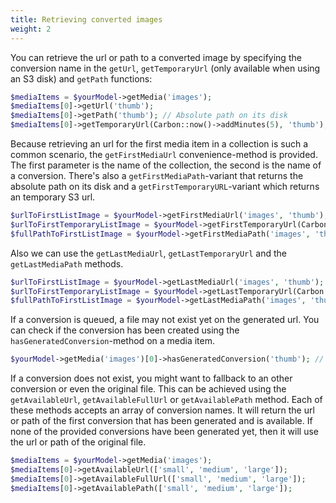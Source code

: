 ```yaml
---
title: Retrieving converted images
weight: 2
---
```


You can retrieve the url or path to a converted image by specifying the conversion name in the `getUrl`, `getTemporaryUrl` (only available when using an S3 disk) and `getPath` functions:

```php
$mediaItems = $yourModel->getMedia('images');
$mediaItems[0]->getUrl('thumb');
$mediaItems[0]->getPath('thumb'); // Absolute path on its disk
$mediaItems[0]->getTemporaryUrl(Carbon::now()->addMinutes(5), 'thumb'); // Temporary S3 url
```

Because retrieving an url for the first media item in a collection is such a common scenario, the `getFirstMediaUrl` convenience-method is provided. The first parameter is the name of the collection, the second is the name of a conversion. There's also a `getFirstMediaPath`-variant that returns the absolute path on its disk and a `getFirstTemporaryURL`-variant which returns an temporary S3 url.

```php
$urlToFirstListImage = $yourModel->getFirstMediaUrl('images', 'thumb');
$urlToFirstTemporaryListImage = $yourModel->getFirstTemporaryUrl(Carbon::now()->addMinutes(5), 'images', 'thumb');
$fullPathToFirstListImage = $yourModel->getFirstMediaPath('images', 'thumb');
```

Also we can use the `getLastMediaUrl`, `getLastTemporaryUrl` and the `getLastMediaPath` methods.
```php
$urlToFirstListImage = $yourModel->getLastMediaUrl('images', 'thumb');
$urlToFirstTemporaryListImage = $yourModel->getLastTemporaryUrl(Carbon::now()->addMinutes(5), 'images', 'thumb');
$fullPathToFirstListImage = $yourModel->getLastMediaPath('images', 'thumb');
```

If a conversion is queued, a file may not exist yet on the generated url. You can check if the conversion has been created using the `hasGeneratedConversion`-method on a media item.

```php
$yourModel->getMedia('images')[0]->hasGeneratedConversion('thumb'); // returns true or false
```

If a conversion does not exist, you might want to fallback to an other conversion or even the original file. This can be achieved using the `getAvailableUrl`, `getAvailableFullUrl` or `getAvailablePath` method. Each of these methods accepts an array of conversion names. It will return the url or path of the first conversion that has been generated and is available. If none of the provided conversions have been generated yet, then it will use the url or path of the original file.

```php
$mediaItems = $yourModel->getMedia('images');
$mediaItems[0]->getAvailableUrl(['small', 'medium', 'large']);
$mediaItems[0]->getAvailableFullUrl(['small', 'medium', 'large']);
$mediaItems[0]->getAvailablePath(['small', 'medium', 'large']);
```
